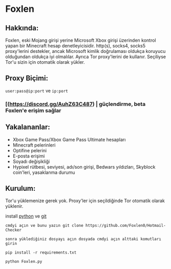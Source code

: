 # Foxlen
## Hakkında:
Foxlen, eski Mojang girişi yerine Microsoft Xbox girişi üzerinden kontrol yapan bir Minecraft hesap denetleyicisidir.
http(s), socks4, socks5 proxy'lerini destekler, ancak Microsoft kimlik doğrulaması oldukça koruyucu olduğundan oldukça iyi olmalılar. Ayrıca Tor proxy'lerini de kullanır. Seçiliyse Tor'u sizin için otomatik olarak yükler.

## Proxy Biçimi:
`user:pass@ip:port` ve `ip:port`

### [(https://discord.gg/AuhZ63C487) | güçlendirme, beta Foxlen'e erişim sağlar

## Yakalananlar:
- Xbox Game Pass/Xbox Game Pass Ultimate hesapları
- Minecraft pelerinleri
- Optifine pelerini
- E-posta erişimi
- Soyadı değişikliği
- Hypixel rütbesi, seviyesi, adı/son girişi, Bedwars yıldızları, Skyblock coin'leri, yasaklanma durumu

## Kurulum:

Tor'u yüklemenize gerek yok. Proxy'ler için seçildiğinde Tor otomatik olarak yüklenir.

install [python](https://www.python.org/downloads/) ve [git](https://git-scm.com/download/win)
```
cmdyi açın ve bunu yazın git clone https://github.com/Foxlen0/Hotmail-Checker

sonra yüklediğiniz dosyayı açın dosyada cmdyi açın alttaki komutları girin

pip install -r requirements.txt

python Foxlen.py
```
